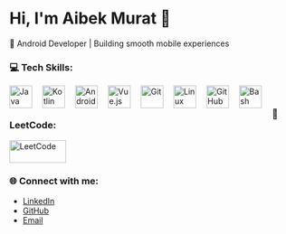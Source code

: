 # Hi, I'm Aibek Murat 👋

🚀 Android Developer | Building smooth mobile experiences

### 💻 Tech Skills:
<img align="left" alt="Java" width="40px" style="padding-right:15px;" src="https://cdn.jsdelivr.net/gh/devicons/devicon/icons/java/java-original.svg"/>
<img align="left" alt="Kotlin" width="40px" style="padding-right:15px;" src="https://cdn.jsdelivr.net/gh/devicons/devicon/icons/kotlin/kotlin-original.svg"/>
<img align="left" alt="Android" width="40px" style="padding-right:15px;" src="https://cdn.jsdelivr.net/gh/devicons/devicon/icons/android/android-original.svg"/>
<img align="left" alt="Vue.js" width="40px" style="padding-right:15px;" src="https://cdn.jsdelivr.net/gh/devicons/devicon/icons/vuejs/vuejs-original.svg"/>
<img align="left" alt="Git" width="40px" style="padding-right:15px;" src="https://cdn.jsdelivr.net/gh/devicons/devicon/icons/git/git-original.svg"/>
<img align="left" alt="Linux" width="40px" style="padding-right:15px;" src="https://cdn.jsdelivr.net/gh/devicons/devicon/icons/linux/linux-original.svg"/>
<img align="left" alt="GitHub" width="40px" style="padding-right:15px;" src="https://cdn.jsdelivr.net/gh/devicons/devicon/icons/github/github-original.svg" />
<img align="left" alt="Bash" width="40px" style="padding-right:15px;" src="https://cdn.jsdelivr.net/gh/devicons/devicon/icons/bash/bash-original.svg" />
<br/>


### 🚀 LeetCode:
<p>
  <a href="[https://leetcode.com/your-profile](https://leetcode.com/u/mr_aiba/)">
    <img src="https://upload.wikimedia.org/commons/1/19/LeetCode_logo_black.png" width="100" height="40" alt="LeetCode" />
  </a>
</p>

### 🌐 Connect with me:
- [LinkedIn](https://www.linkedin.com/in/aibekmurat)
- [GitHub](https://github.com/aibekmurat)
- [Email](mailto:mr.aibek.developer@gmail.com)
